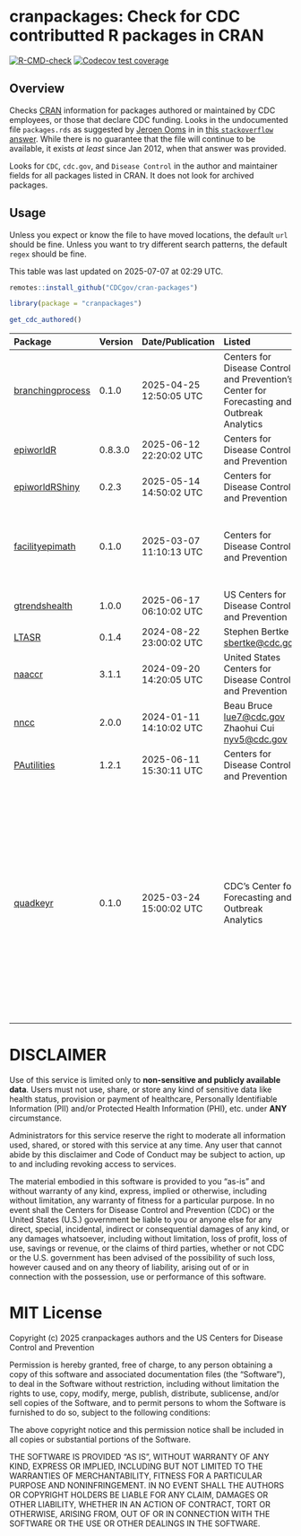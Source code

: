 
<!-- README.md is generated from README.Rmd. Please edit that file -->

# cranpackages: Check for CDC contributted R packages in CRAN

<!-- badges: start -->

[![R-CMD-check](https://github.com/CDCgov/cran-packages/actions/workflows/R-CMD-check.yaml/badge.svg)](https://github.com/CDCgov/cran-packages/actions/workflows/R-CMD-check.yaml)
[![Codecov test
coverage](https://codecov.io/gh/CDCgov/cran-packages/graph/badge.svg)](https://app.codecov.io/gh/CDCgov/cran-packages)
<!-- badges: end -->

## Overview

Checks [CRAN](https://cran.r-project.org/) information for packages
authored or maintained by CDC employees, or those that declare CDC
funding. Looks in the undocumented file `packages.rds` as suggested by
[Jeroen Ooms](https://github.com/jeroen) in in [this `stackoverflow`
answer](https://stackoverflow.com/a/8830439). While there is no
guarantee that the file will continue to be available, it exists *at
least* since Jan 2012, when that answer was provided.

Looks for `CDC`, `cdc.gov`, and `Disease Control` in the author and
maintainer fields for all packages listed in CRAN. It does not look for
archived packages.

## Usage

Unless you expect or know the file to have moved locations, the default
`url` should be fine. Unless you want to try different search patterns,
the default `regex` should be fine.

This table was last updated on 2025-07-07 at 02:29 UTC.

``` r
remotes::install_github("CDCgov/cran-packages")

library(package = "cranpackages")

get_cdc_authored()
```

| Package                                                                 | Version | Date/Publication        | Listed                                                                                     | Role | Comment                                                                                                                                                                                                                                                                                                                                 |
|:------------------------------------------------------------------------|:--------|:------------------------|:-------------------------------------------------------------------------------------------|:-----|:----------------------------------------------------------------------------------------------------------------------------------------------------------------------------------------------------------------------------------------------------------------------------------------------------------------------------------------|
| [branchingprocess](https://CRAN.R-project.org/package=branchingprocess) | 0.1.0   | 2025-04-25 12:50:05 UTC | Centers for Disease Control and Prevention’s Center for Forecasting and Outbreak Analytics | fnd  | Cooperative agreement CDC-RFA-FT-23-0069                                                                                                                                                                                                                                                                                                |
| [epiworldR](https://CRAN.R-project.org/package=epiworldR)               | 0.8.3.0 | 2025-06-12 22:20:02 UTC | Centers for Disease Control and Prevention                                                 | fnd  | Award number 1U01CK000585; 75D30121F00003                                                                                                                                                                                                                                                                                               |
| [epiworldRShiny](https://CRAN.R-project.org/package=epiworldRShiny)     | 0.2.3   | 2025-05-14 14:50:02 UTC | Centers for Disease Control and Prevention                                                 | fnd  | Award number 1U01CK000585; 75D30121F00003                                                                                                                                                                                                                                                                                               |
| [facilityepimath](https://CRAN.R-project.org/package=facilityepimath)   | 0.1.0   | 2025-03-07 11:10:13 UTC | Centers for Disease Control and Prevention                                                 | fnd  | Modeling Infectious Diseases in Healthcare Network award number U01CK000585                                                                                                                                                                                                                                                             |
| [gtrendshealth](https://CRAN.R-project.org/package=gtrendshealth)       | 1.0.0   | 2025-06-17 06:10:02 UTC | US Centers for Disease Control and Prevention                                              | cph  |                                                                                                                                                                                                                                                                                                                                         |
| [LTASR](https://CRAN.R-project.org/package=LTASR)                       | 0.1.4   | 2024-08-22 23:00:02 UTC | Stephen Bertke <sbertke@cdc.gov>                                                           |      |                                                                                                                                                                                                                                                                                                                                         |
| [naaccr](https://CRAN.R-project.org/package=naaccr)                     | 3.1.1   | 2024-09-20 14:20:05 UTC | United States Centers for Disease Control and Prevention                                   | cph  |                                                                                                                                                                                                                                                                                                                                         |
| [nncc](https://CRAN.R-project.org/package=nncc)                         | 2.0.0   | 2024-01-11 14:10:02 UTC | Beau Bruce <lue7@cdc.gov> Zhaohui Cui <nyv5@cdc.gov>                                       | aut  |                                                                                                                                                                                                                                                                                                                                         |
| [PAutilities](https://CRAN.R-project.org/package=PAutilities)           | 1.2.1   | 2025-06-11 15:30:11 UTC | Centers for Disease Control and Prevention                                                 | ctb  |                                                                                                                                                                                                                                                                                                                                         |
| [quadkeyr](https://CRAN.R-project.org/package=quadkeyr)                 | 0.1.0   | 2025-03-24 15:00:02 UTC | CDC’s Center for Forecasting and Outbreak Analytics                                        | fnd  | This project was made possible by cooperative agreement CDC-RFA-FT-23-0069 (grant \# NU38FT000009-01-00) from the CDC’s Center for Forecasting and Outbreak Analytics. Its contents are solely the responsibility of the authors and do not necessarily represent the official views of the Centers for Disease Control and Prevention. |

# DISCLAIMER

Use of this service is limited only to **non-sensitive and publicly
available data**. Users must not use, share, or store any kind of
sensitive data like health status, provision or payment of healthcare,
Personally Identifiable Information (PII) and/or Protected Health
Information (PHI), etc. under **ANY** circumstance.

Administrators for this service reserve the right to moderate all
information used, shared, or stored with this service at any time. Any
user that cannot abide by this disclaimer and Code of Conduct may be
subject to action, up to and including revoking access to services.

The material embodied in this software is provided to you “as-is” and
without warranty of any kind, express, implied or otherwise, including
without limitation, any warranty of fitness for a particular purpose. In
no event shall the Centers for Disease Control and Prevention (CDC) or
the United States (U.S.) government be liable to you or anyone else for
any direct, special, incidental, indirect or consequential damages of
any kind, or any damages whatsoever, including without limitation, loss
of profit, loss of use, savings or revenue, or the claims of third
parties, whether or not CDC or the U.S. government has been advised of
the possibility of such loss, however caused and on any theory of
liability, arising out of or in connection with the possession, use or
performance of this software.

# MIT License

Copyright (c) 2025 cranpackages authors and the US Centers for Disease
Control and Prevention

Permission is hereby granted, free of charge, to any person obtaining a
copy of this software and associated documentation files (the
“Software”), to deal in the Software without restriction, including
without limitation the rights to use, copy, modify, merge, publish,
distribute, sublicense, and/or sell copies of the Software, and to
permit persons to whom the Software is furnished to do so, subject to
the following conditions:

The above copyright notice and this permission notice shall be included
in all copies or substantial portions of the Software.

THE SOFTWARE IS PROVIDED “AS IS”, WITHOUT WARRANTY OF ANY KIND, EXPRESS
OR IMPLIED, INCLUDING BUT NOT LIMITED TO THE WARRANTIES OF
MERCHANTABILITY, FITNESS FOR A PARTICULAR PURPOSE AND NONINFRINGEMENT.
IN NO EVENT SHALL THE AUTHORS OR COPYRIGHT HOLDERS BE LIABLE FOR ANY
CLAIM, DAMAGES OR OTHER LIABILITY, WHETHER IN AN ACTION OF CONTRACT,
TORT OR OTHERWISE, ARISING FROM, OUT OF OR IN CONNECTION WITH THE
SOFTWARE OR THE USE OR OTHER DEALINGS IN THE SOFTWARE.

